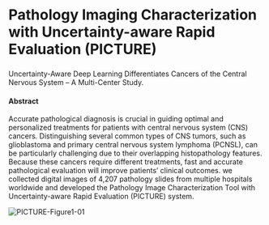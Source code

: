 # Pathology Imaging Characterization with Uncertainty-aware Rapid Evaluation (PICTURE)
###
Uncertainty-Aware Deep Learning Differentiates Cancers of the Central Nervous System – A Multi-Center Study.
#### Abstract

Accurate pathological diagnosis is crucial in guiding optimal and personalized treatments for patients with central nervous system (CNS) cancers. Distinguishing several common types of CNS tumors, such as glioblastoma and primary central nervous system lymphoma (PCNSL), can be particularly challenging due to their overlapping histopathology features. Because these cancers require different treatments, fast and accurate pathological evaluation will improve patients’ clinical outcomes. we collected digital images of 4,207 pathology slides from multiple hospitals worldwide and developed the Pathology Image Characterization Tool with Uncertainty-aware Rapid Evaluation (PICTURE) system. 


![PICTURE-Figure1-01](https://github.com/hms-dbmi/PICTURE/assets/31292151/1391afd3-47dc-4129-8e87-b8d90d381cd4)
